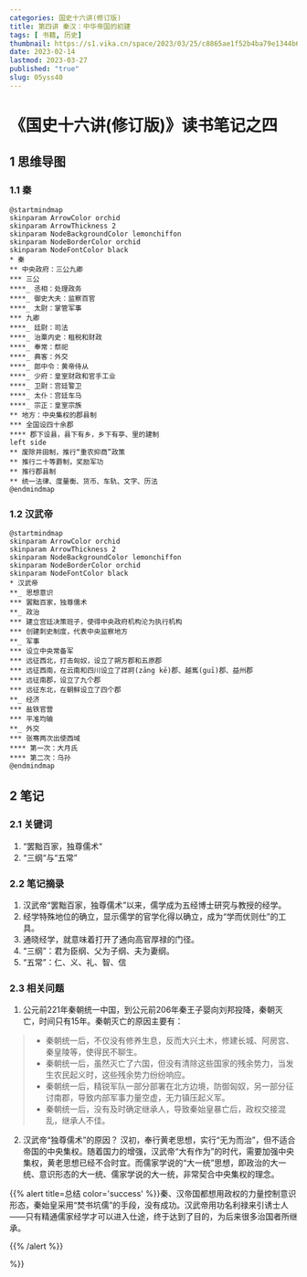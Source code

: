```yaml
---
categories: 国史十六讲(修订版)
title: 第四讲 秦汉：中华帝国的初建
tags: [ 书籍, 历史]
thumbnail: https://s1.vika.cn/space/2023/03/25/c8865ae1f52b4ba79e1344b6c67f863c?attname=%E7%A7%A6%E5%A7%8B%E7%9A%87.jpg
date: 2023-02-14
lastmod: 2023-03-27 
published: "true"
slug: 05yss40
---
```


# 《国史十六讲(修订版)》读书笔记之四

## 1 思维导图
### 1.1 秦
```plantuml
@startmindmap
skinparam ArrowColor orchid
skinparam ArrowThickness 2
skinparam NodeBackgroundColor lemonchiffon
skinparam NodeBorderColor orchid
skinparam NodeFontColor black
* 秦
** 中央政府：三公九卿
*** 三公
****_ 丞相：处理政务
****_ 御史大夫：监察百官
****_ 太尉：掌管军事
*** 九卿
****_ 廷尉：司法
****_ 治粟内史：租税和财政
****_ 奉常：祭祀
****_ 典客：外交
****_ 郎中令：黄帝侍从
****_ 少府：皇室财政和官手工业
****_ 卫尉：宫廷警卫
****_ 太仆：宫廷车马
****_ 宗正：皇室宗族
** 地方：中央集权的郡县制
*** 全国设四十余郡
**** 郡下设县，县下有乡，乡下有亭、里的建制
left side
** 废除井田制，推行“重农抑商”政策
** 推行二十等爵制，奖励军功
** 推行郡县制
** 统一法律、度量衡、货币、车轨、文字、历法
@endmindmap
```

### 1.2 汉武帝

```plantuml
@startmindmap
skinparam ArrowColor orchid
skinparam ArrowThickness 2
skinparam NodeBackgroundColor lemonchiffon
skinparam NodeBorderColor orchid
skinparam NodeFontColor black
* 汉武帝
**_ 思想意识
*** 罢黜百家，独尊儒术
**_ 政治
*** 建立宫廷决策班子，使得中央政府机构沦为执行机构
*** 创建刺史制度，代表中央监察地方
**_ 军事
*** 设立中央常备军
*** 远征西北，打击匈奴，设立了朔方郡和五原郡
*** 远征西南，在云南和四川设立了牂牁(zāng kē)郡、越嶲(guī)郡、益州郡
*** 远征南郡，设立了九个郡
*** 远征东北，在朝鲜设立了四个郡
**_ 经济
*** 盐铁官营
*** 平准均输
**_ 外交
*** 张骞两次出使西域
**** 第一次：大月氏
**** 第二次：乌孙
@endmindmap
```


## 2 笔记
### 2.1 关键词
1.  “罢黜百家，独尊儒术“
2.  “三纲“与“五常”
### 2.2 笔记摘录
1. 汉武帝“罢黜百家，独尊儒术”以来，儒学成为五经博士研究与教授的经学。
2. 经学特殊地位的确立，显示儒学的官学化得以确立，成为“学而优则仕”的工具。
3. 通晓经学，就意味着打开了通向高官厚禄的门径。
4. “三纲”：君为臣纲、父为子纲、夫为妻纲。
5. “五常”：仁、义、礼、智、信
### 2.3 相关问题
1. 公元前221年秦朝统一中国，到公元前206年秦王子婴向刘邦投降，秦朝灭亡，时间只有15年。秦朝灭亡的原因主要有：
>- 秦朝统一后，不仅没有修养生息，反而大兴土木，修建长城、阿房宫、秦皇陵等，使得民不聊生。
>- 秦朝统一后，虽然灭亡了六国，但没有清除这些国家的残余势力，当发生农民起义时，这些残余势力纷纷响应。
>- 秦朝统一后，精锐军队一部分部署在北方边境，防御匈奴，另一部分征讨南郡，导致内部军事力量空虚，无力镇压起义军。
>- 秦朝统一后，没有及时确定继承人，导致秦始皇暴亡后，政权交接混乱，继承人不佳。
2. 汉武帝“独尊儒术”的原因？
   汉初，奉行黄老思想，实行“无为而治”，但不适合帝国的中央集权。随着国力的增强，汉武帝“大有作为”的时代，需要加强中央集权，黄老思想已经不合时宜。而儒家学说的“大一统”思想，即政治的大一统、意识形态的大一统、儒家学说的大一统，非常契合中央集权的理念。


{{% alert title=总结 color='success' %}}秦、汉帝国都想用政权的力量控制意识形态，秦始皇采用“焚书坑儒”的手段，没有成功。汉武帝用功名利禄来引诱士人——只有精通儒家经学才可以进入仕途，终于达到了目的，为后来很多治国者所继承。

 {{% /alert %}}

%}}

